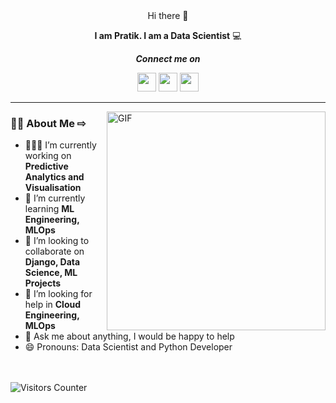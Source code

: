 <div align="center">
Hi there 👋

<b>I am Pratik. I am a Data Scientist</b> 💻

<b><i>Connect me on</i></b>

[<img height="30" src="https://img.shields.io/badge/twitter-%231DA1F2.svg?&style=for-the-badge&logo=twitter&logoColor=white" />][twitter]
[<img height="30" src = "https://img.shields.io/badge/gmail-c14438?&style=for-the-badge&logo=gmail&logoColor=white">][gmail] 
[<img height="30" src="https://img.shields.io/badge/linkedin-blue.svg?&style=for-the-badge&logo=linkedin&logoColor=white" />][LinkedIn]
 
[twitter]: https://twitter.com/pratiknandekar
[gmail]: https://gmail.com
[linkedin]: https://www.linkedin.com/in/pratik-nandekar-1b3b9a31/
<hr />
</div>

<img align="right" alt="GIF" src="https://miro.medium.com/max/875/1*Urc28sbnORGOW5oyohQ06g.gif" width="350px" />  


### 👨‍💻 About Me ⇨

- 👨🏽‍💻 I’m currently working on **Predictive Analytics and Visualisation**
- 🌱 I’m currently learning **ML Engineering, MLOps**
- 👯 I’m looking to collaborate on **Django, Data Science, ML Projects**
- 🤔 I’m looking for help in **Cloud Engineering, MLOps**
- 💬 Ask me about anything, I would be happy to help
- 😄 Pronouns: Data Scientist and Python Developer

<br>
<br>
<img src="https://visitor-badge.glitch.me/badge?page_id=pratik-1" alt="Visitors Counter">
